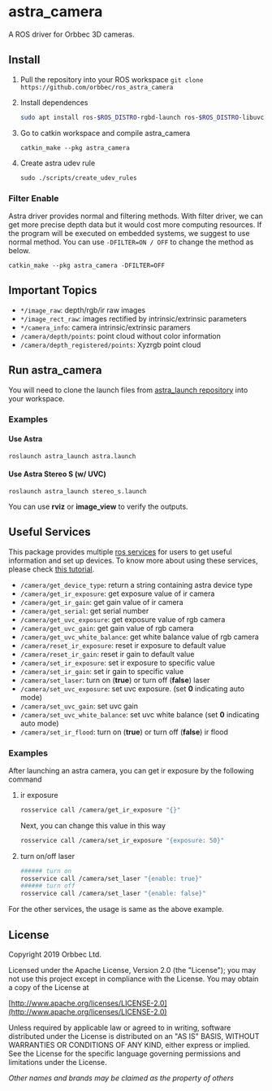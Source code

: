 # astra_camera

A ROS driver for Orbbec 3D cameras.

## Install

1. Pull the repository into your ROS workspace `git clone https://github.com/orbbec/ros_astra_camera`

2. Install dependences
    ```sh
    sudo apt install ros-$ROS_DISTRO-rgbd-launch ros-$ROS_DISTRO-libuvc ros-$ROS_DISTRO-libuvc-camera ros-$ROS_DISTRO-libuvc-ros
    ```

3. Go to catkin workspace and compile astra_camera

    `catkin_make --pkg astra_camera`

4. Create astra udev rule

    `sudo ./scripts/create_udev_rules`

### Filter Enable

Astra driver provides normal and filtering methods. With filter driver, we can get more precise depth data but it would cost more computing resources. If the program will be executed on embedded systems, we suggest to use normal method. You can use `-DFILTER=ON / OFF` to change the method as below.

`catkin_make --pkg astra_camera -DFILTER=OFF`

## Important Topics

* `*/image_raw`: depth/rgb/ir raw images
* `*/image_rect_raw`: images rectified by intrinsic/extrinsic parameters
* `*/camera_info`: camera intrinsic/extrinsic paramers
* `/camera/depth/points`: point cloud without color information
* `/camera/depth_registered/points`: Xyzrgb point cloud

## Run astra_camera

You will need to clone the launch files from [astra_launch repository](https://github.com/orbbec/ros_astra_launch) into your workspace.

### Examples

#### Use Astra

`roslaunch astra_launch astra.launch`

#### Use Astra Stereo S (w/ UVC)

`roslaunch astra_launch stereo_s.launch`

You can use **rviz** or **image_view** to verify the outputs.

## Useful Services

This package provides multiple [ros services](http://wiki.ros.org/Services) for users to get useful information and set up devices. To know more about using these services, please check [this tutorial](http://wiki.ros.org/rosservice).

* `/camera/get_device_type`: return a string containing astra device type
* `/camera/get_ir_exposure`: get exposure value of ir camera
* `/camera/get_ir_gain`: get gain value of ir camera
* `/camera/get_serial`: get serial number
* `/camera/get_uvc_exposure`: get exposure value of rgb camera
* `/camera/get_uvc_gain`: get gain value of rgb camera
* `/camera/get_uvc_white_balance`: get white balance value of rgb camera
* `/camera/reset_ir_exposure`: reset ir exposure to default value
* `/camera/reset_ir_gain`: reset ir gain to default value
* `/camera/set_ir_exposure`: set ir exposure to specific value
* `/camera/set_ir_gain`: set ir gain to specific value
* `/camera/set_laser`: turn on (**true**) or turn off (**false**) laser
* `/camera/set_uvc_exposure`: set uvc exposure. (set **0** indicating auto mode)
* `/camera/set_uvc_gain`: set uvc gain
* `/camera/set_uvc_white_balance`: set uvc white balance (set **0** indicating auto mode)
* `/camera/set_ir_flood`: turn on (**true**) or turn off (**false**) ir flood

### Examples

After launching an astra camera, you can get ir exposure by the following command
1. ir exposure
    ```sh
    rosservice call /camera/get_ir_exposure "{}"
    ```
    Next, you can change this value in this way
    ```sh
    rosservice call /camera/set_ir_exposure "{exposure: 50}"
    ```

2. turn on/off laser
    ```sh
    ###### turn on
    rosservice call /camera/set_laser "{enable: true}"
    ###### turn off
    rosservice call /camera/set_laser "{enable: false}"
    ```


For the other services, the usage is same as the above example.

## License

Copyright 2019 Orbbec Ltd.

Licensed under the Apache License, Version 2.0 (the "License"); you may not use this project except in compliance with the License. You may obtain a copy of the License at

[http://www.apache.org/licenses/LICENSE-2.0](http://www.apache.org/licenses/LICENSE-2.0)

Unless required by applicable law or agreed to in writing, software distributed under the License is distributed on an "AS IS" BASIS, WITHOUT WARRANTIES OR CONDITIONS OF ANY KIND, either express or implied. See the License for the specific language governing permissions and limitations under the License.

*Other names and brands may be claimed as the property of others*